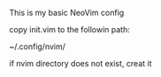 This is my basic NeoVim config

copy init.vim to the followin path:

~/.config/nvim/

if nvim directory does not exist, creat it
